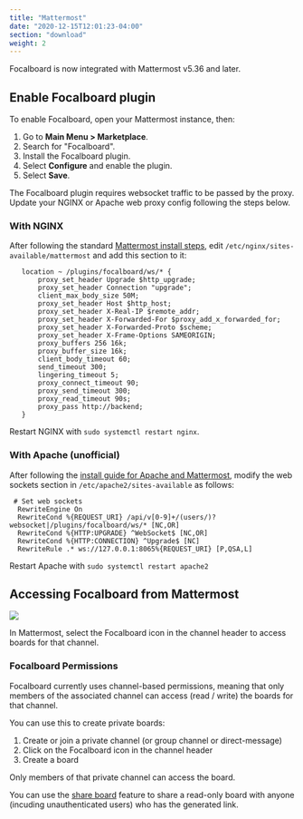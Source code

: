 ```yaml
---
title: "Mattermost"
date: "2020-12-15T12:01:23-04:00"
section: "download"
weight: 2
---
```


Focalboard is now integrated with Mattermost v5.36 and later.

## Enable Focalboard plugin

To enable Focalboard, open your Mattermost instance, then:

1. Go to **Main Menu > Marketplace**.
2. Search for "Focalboard".
3. Install the Focalboard plugin.
4. Select **Configure** and enable the plugin.
5. Select **Save**.

The Focalboard plugin requires websocket traffic to be passed by the proxy. Update your NGINX or Apache web proxy config following the steps below.

### With NGINX

After following the standard [Mattermost install steps](https://docs.mattermost.com/install/installing-ubuntu-1804-LTS.html#configuring-nginx-as-a-proxy-for-mattermost-server), edit `/etc/nginx/sites-available/mattermost` and add this section to it:

```
   location ~ /plugins/focalboard/ws/* {
       proxy_set_header Upgrade $http_upgrade;
       proxy_set_header Connection "upgrade";
       client_max_body_size 50M;
       proxy_set_header Host $http_host;
       proxy_set_header X-Real-IP $remote_addr;
       proxy_set_header X-Forwarded-For $proxy_add_x_forwarded_for;
       proxy_set_header X-Forwarded-Proto $scheme;
       proxy_set_header X-Frame-Options SAMEORIGIN;
       proxy_buffers 256 16k;
       proxy_buffer_size 16k;
       client_body_timeout 60;
       send_timeout 300;
       lingering_timeout 5;
       proxy_connect_timeout 90;
       proxy_send_timeout 300;
       proxy_read_timeout 90s;
       proxy_pass http://backend;
   }
```

Restart NGINX with `sudo systemctl restart nginx`.

### With Apache (unofficial)

After following the [install guide for Apache and Mattermost](https://docs.mattermost.com/configure/configuring-apache2.html#configuring-apache2-as-a-proxy-for-mattermost-server-unofficial), modify the web sockets section in `/etc/apache2/sites-available` as follows:

```
 # Set web sockets
  RewriteEngine On
  RewriteCond %{REQUEST_URI} /api/v[0-9]+/(users/)?websocket|/plugins/focalboard/ws/* [NC,OR]
  RewriteCond %{HTTP:UPGRADE} ^WebSocket$ [NC,OR]
  RewriteCond %{HTTP:CONNECTION} ^Upgrade$ [NC]
  RewriteRule .* ws://127.0.0.1:8065%{REQUEST_URI} [P,QSA,L]
  ```

Restart Apache with `sudo systemctl restart apache2`

## Accessing Focalboard from Mattermost

<img src='https://user-images.githubusercontent.com/46905241/121930013-bbd12880-ccf6-11eb-9647-c9e367690111.png' style='max-height: 50px' />

In Mattermost, select the Focalboard icon in the channel header to access boards for that channel.

### Focalboard Permissions

Focalboard currently uses channel-based permissions, meaning that only members of the associated channel can access (read / write) the boards for that channel.

You can use this to create private boards:
1. Create or join a private channel (or group channel or direct-message)
2. Click on the Focalboard icon in the channel header
3. Create a board

Only members of that private channel can access the board.

You can use the [share board](/guide/user/#sharing-boards) feature to share a read-only board with anyone (incuding unauthenticated users) who has the generated link.
